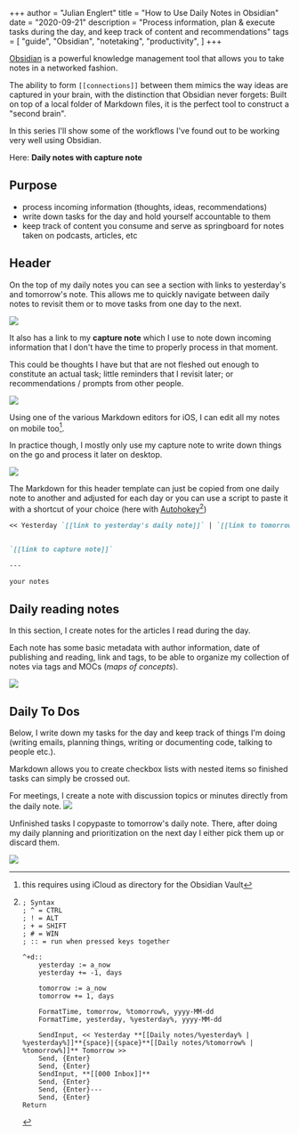 +++
author = "Julian Englert"
title = "How to Use Daily Notes in Obsidian"
date = "2020-09-21"
description = "Process information, plan & execute tasks during the day, and keep track of content and recommendations"
tags = [
    "guide",
    "Obsidian",
    "notetaking",
    "productivity",
]
+++


[Obsidian](https://obsidian.md) is a powerful knowledge management tool that allows you to take notes in a networked fashion. 

The ability to form `[[connections]]` between them mimics the way ideas are captured in your brain, with the distinction that Obsidian never forgets: Built on top of a local folder of Markdown files, it is the perfect tool to construct a "second brain".

In this series I'll show some of the workflows I've found out to be working very well using Obsidian.

Here: **Daily notes with capture note**

<!--more-->


## Purpose
- process incoming information (thoughts, ideas, recommendations)
- write down tasks for the day and hold yourself accountable to them
- keep track of content you consume and serve as springboard for notes taken on podcasts, articles, etc

## Header

On the top of my daily notes you can see a section with links to yesterday's and tomorrow's note. This allows me to quickly navigate between daily notes to revisit them or to move tasks from one day to the next.

![](/obsidian_daily_notes/header_template.png)

It also has a link to my **capture note** which I use to note down incoming information that I don't have the time to properly process in that moment. 

This could be thoughts I have but that are not fleshed out enough to constitute an actual task; little reminders that I revisit later; or recommendations / prompts from other people.  

![](/obsidian_daily_notes/capture_desktop.png)

Using one of the various Markdown editors for iOS, I can edit all my notes on mobile too[^icloud]. 

In practice though, I mostly only use my capture note to write down things on the go and process it later on desktop. 

![](/obsidian_daily_notes/capture_mobile.png)

The Markdown for this header template can just be copied from one daily note to another and adjusted for each day or you can use a script to paste it with a shortcut of your choice (here with [Autohokey](https://autohotkey.com/)[^autohotkey])

```md
<< Yesterday `[[link to yesterday's daily note]]` | `[[link to tomorrows's daily note]]` Tomorrow >>


`[[link to capture note]]`

---

your notes

```

## Daily reading notes

In this section, I create notes for the articles I read during the day. 

Each note has some basic metadata with author information, date of publishing and reading, link and tags, to be able to organize my collection of notes via tags and MOCs (*maps of concepts*).

![](/obsidian_daily_notes/daily_reading_notes.png)

## Daily To Dos

Below, I write down my tasks for the day and keep track of things I'm doing (writing emails, planning things, writing or documenting code, talking to people etc.). 

Markdown allows you to create checkbox lists with nested items so finished tasks can simply be crossed out.

For meetings, I create a note with discussion topics or minutes directly from the daily note.
![](/obsidian_daily_notes/daily_to_dos.png)

Unfinished tasks I copypaste to tomorrow's daily note. There, after doing my daily planning and prioritization on the next day I either pick them up or discard them.  

![](/obsidian_daily_notes/next_day.png)

[^icloud]: this requires using iCloud as directory for the Obsidian Vault 

[^autohotkey]:
	```ahk
	; Syntax
	; ^ = CTRL
	; ! = ALT
	; + = SHIFT
	; # = WIN
	; :: = run when pressed keys together

	^+d::
		yesterday := a_now
		yesterday += -1, days

		tomorrow := a_now
		tomorrow += 1, days

		FormatTime, tomorrow, %tomorrow%, yyyy-MM-dd
		FormatTime, yesterday, %yesterday%, yyyy-MM-dd

		SendInput, << Yesterday **[[Daily notes/%yesterday% | %yesterday%]]**{space}|{space}**[[Daily notes/%tomorrow% | %tomorrow%]]** Tomorrow >> 
		Send, {Enter}
		Send, {Enter}
		SendInput, **[[000 Inbox]]**
		Send, {Enter}
		Send, {Enter}---
		Send, {Enter}
	Return

	```

